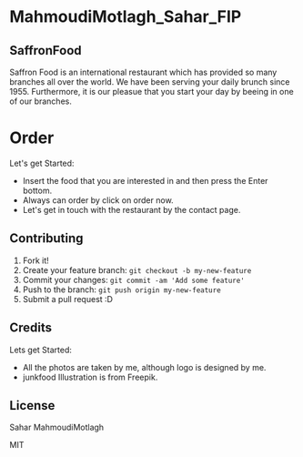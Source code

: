 # MahmoudiMotlagh_Sahar_FIP

## SaffronFood
Saffron Food is an international restaurant which has provided so many branches all over the world. We have been serving your daily brunch since 1955. Furthermore, it is our pleasue that you start your day by beeing in one of our branches.

# Order

Let's get Started:

+ Insert the food that you are interested in and then press the Enter bottom.
+ Always can order by click on order now. 
+ Let's get in touch with the restaurant by the contact page.

## Contributing

1. Fork it!
2. Create your feature branch: `git checkout -b my-new-feature`
3. Commit your changes: `git commit -am 'Add some feature'`
4. Push to the branch: `git push origin my-new-feature`
5. Submit a pull request :D

## Credits

Lets get Started:

+ All the photos are taken by me, although logo is designed by me.
+ junkfood Illustration is from Freepik.

## License

Sahar MahmoudiMotlagh

MIT
  
